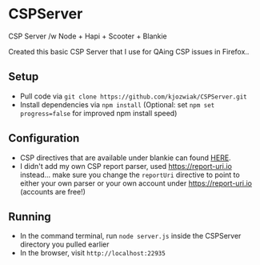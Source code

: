 # CSPServer
CSP Server /w Node + Hapi + Scooter + Blankie

Created this basic CSP Server that I use for QAing CSP issues in Firefox..

## Setup

- Pull code via `git clone https://github.com/kjozwiak/CSPServer.git`
- Install dependencies via `npm install` (Optional: set `npm set progress=false` for improved npm install speed)

## Configuration

- CSP directives that are available under blankie can found [HERE](https://github.com/nlf/blankie#options).
- I didn't add my own CSP report parser, used https://report-uri.io instead... make sure you change the `reportUri` directive to point to either your own parser or your own account under https://report-uri.io (accounts are free!)

## Running

- In the command terminal, run `node server.js` inside the CSPServer directory you pulled earlier
- In the browser, visit `http://localhost:22935`
